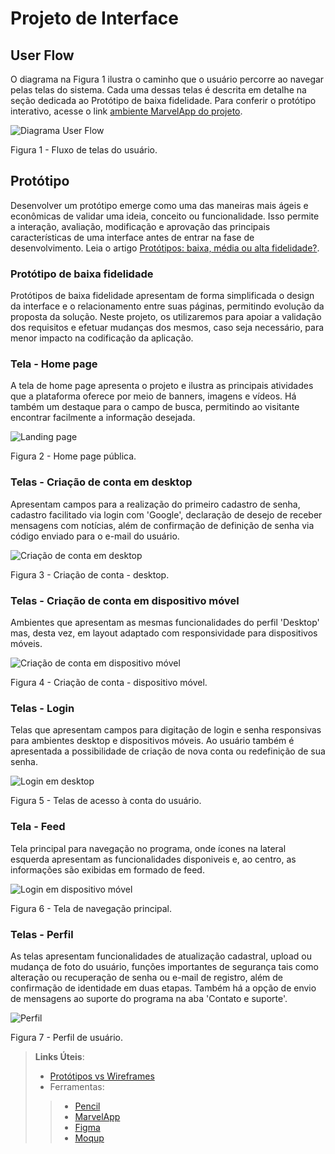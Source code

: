 
# Projeto de Interface

## User Flow

O diagrama na Figura 1 ilustra o caminho que o usuário percorre ao navegar pelas telas do sistema. Cada uma dessas telas é descrita em detalhe na seção dedicada ao Protótipo de baixa fidelidade. Para conferir o protótipo interativo, acesse o link <a href="https://marvelapp.com/prototype/10ic6h00/screen/95585116"> ambiente MarvelApp do projeto</a>.

![Diagrama User Flow](img/userflow_vertical.drawio.svg)

Figura 1 - Fluxo de telas do usuário.

## Protótipo

Desenvolver um protótipo emerge como uma das maneiras mais ágeis e econômicas de validar uma ideia, conceito ou funcionalidade. Isso permite a interação, avaliação, modificação e aprovação das principais características de uma interface antes de entrar na fase de desenvolvimento. Leia o artigo [Protótipos: baixa, média ou alta fidelidade?](https://medium.com/ladies-that-ux-br/prot%C3%B3tipos-baixa-m%C3%A9dia-ou-alta-fidelidade-71d897559135).

### Protótipo de baixa fidelidade

Protótipos de baixa fidelidade apresentam de forma simplificada o design da interface e o relacionamento entre suas páginas, permitindo evolução da proposta da solução. Neste projeto, os utilizaremos para apoiar a validação dos requisitos e efetuar mudanças dos mesmos, caso seja necessário, para menor impacto na codificação da aplicação.

### Tela - Home page

A tela de home page apresenta o projeto e ilustra as principais atividades que a plataforma oferece por meio de banners, imagens e vídeos. Há também um destaque para o campo de busca, permitindo ao visitante encontrar facilmente a informação desejada.

![Landing page](img/0_Landing%20page.png)<br>

Figura 2 - Home page pública.

### Telas - Criação de conta em desktop

Apresentam campos para a realização do primeiro cadastro de senha, cadastro facilitado via login com 'Google', declaração de desejo de receber mensagens com notícias, além de confirmação de definição de senha via código enviado para o e-mail do usuário.

![Criação de conta em desktop](img/1_Criação%20de%20conta_Desktop.png)<br>

Figura 3 - Criação de conta - desktop.

### Telas - Criação de conta em dispositivo móvel

Ambientes que apresentam as mesmas funcionalidades do perfil 'Desktop' mas, desta vez, em layout adaptado com responsividade para dispositivos móveis.

![Criação de conta em dispositivo móvel](img/2_Criação%20de%20conta_Mobile.png)<br>

Figura 4 - Criação de conta - dispositivo móvel.

### Telas - Login

Telas que apresentam campos para digitação de login e senha responsivas para ambientes desktop e dispositivos móveis. Ao usuário também é apresentada a possibilidade de criação de nova conta ou redefinição de sua senha.

![Login em desktop](img/3_Login_Desktop%20e%20mobile.png)<br>

Figura 5 - Telas de acesso à conta do usuário.

### Tela - Feed

Tela principal para navegação no programa, onde ícones na lateral esquerda apresentam as funcionalidades disponiveis e, ao centro, as informações são exibidas em formado de feed.

![Login em dispositivo móvel](img/4_Feed.png)<br>

Figura 6 - Tela de navegação principal.

### Telas - Perfil

As telas apresentam funcionalidades de atualização cadastral, upload ou mudança de foto do usuário, funções importantes de segurança tais como alteração ou recuperação de senha ou e-mail de registro, além de confirmação de identidade em duas etapas. Também há a opção de envio de mensagens ao suporte do programa na aba 'Contato e suporte'.

![Perfil](img/5_Perfil.png)<br>

Figura 7 - Perfil de usuário.

> **Links Úteis**:
>
> - [Protótipos vs Wireframes](https://www.nngroup.com/videos/prototypes-vs-wireframes-ux-projects/)
>- Ferramentas:
>>
>> - [Pencil](https://pencil.evolus.vn/)
>> - [MarvelApp](https://marvelapp.com/)
>> - [Figma](https://www.figma.com/)
>> - [Moqup](https://moqups.com/)
